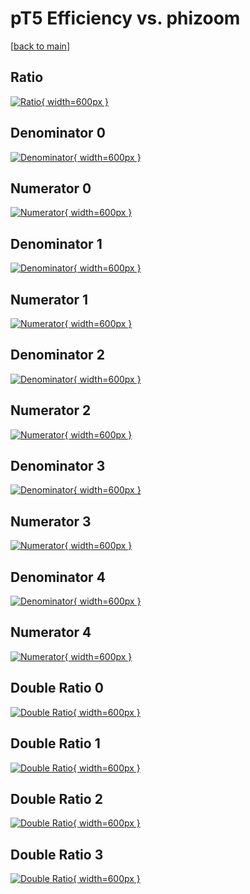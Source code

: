 # pT5 Efficiency vs. phizoom

[[back to main](./)]



## Ratio

[![Ratio](../mtv/var/pT5_xtr_0_-1_eff_phizoom.png){ width=600px }](../mtv/var/pT5_xtr_0_-1_eff_phizoom.pdf)

## Denominator 0

[![Denominator](../mtv/den/pT5_xtr_0_-1_eff_phizoom_den0.png){ width=600px }](../mtv/den/pT5_xtr_0_-1_eff_phizoom_den0.pdf)

## Numerator 0

[![Numerator](../mtv/num/pT5_xtr_0_-1_eff_phizoom_num0.png){ width=600px }](../mtv/num/pT5_xtr_0_-1_eff_phizoom_num0.pdf)

## Denominator 1

[![Denominator](../mtv/den/pT5_xtr_0_-1_eff_phizoom_den1.png){ width=600px }](../mtv/den/pT5_xtr_0_-1_eff_phizoom_den1.pdf)

## Numerator 1

[![Numerator](../mtv/num/pT5_xtr_0_-1_eff_phizoom_num1.png){ width=600px }](../mtv/num/pT5_xtr_0_-1_eff_phizoom_num1.pdf)

## Denominator 2

[![Denominator](../mtv/den/pT5_xtr_0_-1_eff_phizoom_den2.png){ width=600px }](../mtv/den/pT5_xtr_0_-1_eff_phizoom_den2.pdf)

## Numerator 2

[![Numerator](../mtv/num/pT5_xtr_0_-1_eff_phizoom_num2.png){ width=600px }](../mtv/num/pT5_xtr_0_-1_eff_phizoom_num2.pdf)

## Denominator 3

[![Denominator](../mtv/den/pT5_xtr_0_-1_eff_phizoom_den3.png){ width=600px }](../mtv/den/pT5_xtr_0_-1_eff_phizoom_den3.pdf)

## Numerator 3

[![Numerator](../mtv/num/pT5_xtr_0_-1_eff_phizoom_num3.png){ width=600px }](../mtv/num/pT5_xtr_0_-1_eff_phizoom_num3.pdf)

## Denominator 4

[![Denominator](../mtv/den/pT5_xtr_0_-1_eff_phizoom_den4.png){ width=600px }](../mtv/den/pT5_xtr_0_-1_eff_phizoom_den4.pdf)

## Numerator 4

[![Numerator](../mtv/num/pT5_xtr_0_-1_eff_phizoom_num4.png){ width=600px }](../mtv/num/pT5_xtr_0_-1_eff_phizoom_num4.pdf)

## Double Ratio 0

[![Double Ratio](../mtv/ratio/pT5_xtr_0_-1_eff_phizoom_ratio0.png){ width=600px }](../mtv/ratio/pT5_xtr_0_-1_eff_phizoom_ratio0.pdf)

## Double Ratio 1

[![Double Ratio](../mtv/ratio/pT5_xtr_0_-1_eff_phizoom_ratio1.png){ width=600px }](../mtv/ratio/pT5_xtr_0_-1_eff_phizoom_ratio1.pdf)

## Double Ratio 2

[![Double Ratio](../mtv/ratio/pT5_xtr_0_-1_eff_phizoom_ratio2.png){ width=600px }](../mtv/ratio/pT5_xtr_0_-1_eff_phizoom_ratio2.pdf)

## Double Ratio 3

[![Double Ratio](../mtv/ratio/pT5_xtr_0_-1_eff_phizoom_ratio3.png){ width=600px }](../mtv/ratio/pT5_xtr_0_-1_eff_phizoom_ratio3.pdf)

